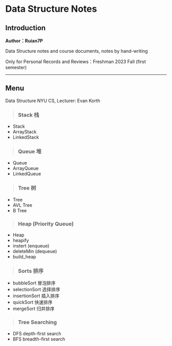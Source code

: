 # Data Structure Notes

## Introduction

**Author：Ruian7P**

Data Structure notes and course documents, notes by hand-writing

Only for Personal Records and Reviews：Freshman 2023 Fall (first semester)

----

## Menu

Data Structure NYU CS, Lecturer: Evan Korth

>### Stack 栈
- Stack
- ArrayStack
- LinkedStack

>### Queue 堆
- Queue
- ArrayQueue
- LinkedQueue

>### Tree 树
- Tree
- AVL Tree
- B Tree

>### Heap (Priority Queue) 
- Heap
- heapify
- instert (enqueue)
- deleteMin (dequeue)
- build_heap

>### Sorts 排序
- bubbleSort 冒泡排序
- selectionSort 选择排序
- insertionSort 插入排序
- quickSort 快速排序
- mergeSort 归并排序

>### Tree Searching
- DFS depth-first search
- BFS breadth-first search
  

